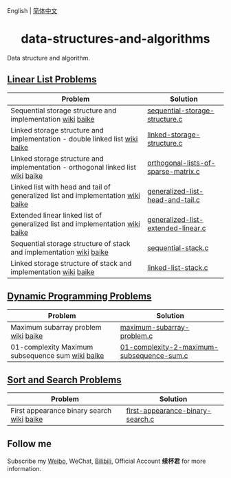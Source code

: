 English | [简体中文](README-CN.md)

<h1 align="center">data-structures-and-algorithms</h1>
Data structure and algorithm.


## [Linear List Problems](https://github.com/xubeijun/data-structures-and-algorithms/tree/main/linear-list)

Problem  | Solution
--      | ----------
 Sequential storage structure and implementation [wiki](https://en.wikipedia.org/wiki/Sequential_access) [baike](https://baike.baidu.com/item/%E9%A1%BA%E5%BA%8F%E5%AD%98%E5%82%A8%E7%BB%93%E6%9E%84/1347176) | [sequential-storage-structure.c](https://github.com/xubeijun/data-structures-and-algorithms/blob/main/linear-list/sequential-storage-structure.c)
 Linked storage structure and implementation - double linked list [wiki](https://zh.wikipedia.org/wiki/%E5%8F%8C%E5%90%91%E9%93%BE%E8%A1%A8) [baike](https://baike.baidu.com/item/%E9%93%BE%E5%BC%8F%E5%AD%98%E5%82%A8%E7%BB%93%E6%9E%84/4921270) | [linked-storage-structure.c](https://github.com/xubeijun/data-structures-and-algorithms/blob/main/linear-list/linked-storage-structure.c)
 Linked storage structure and implementation - orthogonal linked list [wiki](https://zh.wikipedia.org/wiki/%E5%8D%81%E5%AD%97%E9%93%BE%E8%A1%A8) [baike](https://baike.baidu.com/item/%E5%8D%81%E5%AD%97%E9%93%BE%E8%A1%A8) | [orthogonal-lists-of-sparse-matrix.c](https://github.com/xubeijun/data-structures-and-algorithms/blob/main/linear-list/orthogonal-lists-of-sparse-matrix.c)
 Linked list with head and tail of generalized list and implementation [wiki](https://zh.wikipedia.org/wiki/%E5%B9%BF%E4%B9%89%E8%A1%A8#%E5%A4%B4%E5%B0%BE%E9%93%BE%E8%A1%A8%E5%AD%98%E5%82%A8%E8%A1%A8%E7%A4%BA) [baike](https://baike.baidu.com/item/%E5%B9%BF%E4%B9%89%E8%A1%A8) | [generalized-list-head-and-tail.c](https://github.com/xubeijun/data-structures-and-algorithms/blob/main/linear-list/generalized-list-head-and-tail.c)
 Extended linear linked list of generalized list and implementation [wiki](https://zh.wikipedia.org/wiki/%E5%B9%BF%E4%B9%89%E8%A1%A8#%E6%89%A9%E5%B1%95%E7%BA%BF%E6%80%A7%E9%93%BE%E8%A1%A8%E5%AD%98%E5%82%A8%E8%A1%A8%E7%A4%BA) [baike](https://baike.baidu.com/item/%E5%B9%BF%E4%B9%89%E8%A1%A8) | [generalized-list-extended-linear.c](https://github.com/xubeijun/data-structures-and-algorithms/blob/main/linear-list/generalized-list-extended-linear.c)
 Sequential storage structure of stack and implementation [wiki](https://zh.wikipedia.org/wiki/%E5%A0%86%E6%A0%88) [baike](https://baike.baidu.com/item/%E5%A0%86%E6%A0%88/1682032) | [sequential-stack.c](https://github.com/xubeijun/data-structures-and-algorithms/blob/main/linear-list/sequential-stack.c)
 Linked storage structure of stack and implementation [wiki](https://zh.wikipedia.org/wiki/%E5%A0%86%E6%A0%88) [baike](https://baike.baidu.com/item/%E5%A0%86%E6%A0%88/1682032) | [linked-list-stack.c](https://github.com/xubeijun/data-structures-and-algorithms/blob/main/linear-list/linked-list-stack.c)

## [Dynamic Programming Problems](https://github.com/xubeijun/data-structures-and-algorithms/tree/main/dynamic-programming)

Problem  | Solution
--      | ----------
 Maximum subarray problem [wiki](https://en.wikipedia.org/wiki/Maximum_subarray_problem) [baike](https://baike.baidu.com/item/%E6%9C%80%E5%A4%A7%E5%AD%90%E6%95%B0%E5%88%97%E9%97%AE%E9%A2%98/22828059) | [maximum-subarray-problem.c](https://github.com/xubeijun/data-structures-and-algorithms/blob/main/dynamic-programming/maximum-subarray-problem.c)
01-complexity Maximum subsequence sum [wiki](https://en.wikipedia.org/wiki/Maximum_subarray_problem) [baike](https://baike.baidu.com/item/%E6%9C%80%E5%A4%A7%E5%AD%90%E6%95%B0%E5%88%97%E9%97%AE%E9%A2%98/22828059) | [01-complexity-2-maximum-subsequence-sum.c](https://github.com/xubeijun/data-structures-and-algorithms/blob/main/dynamic-programming/01-complexity-2-maximum-subsequence-sum.c)

## [Sort and Search Problems](https://github.com/xubeijun/data-structures-and-algorithms/tree/main/search)

Problem  | Solution
--      | ----------
 First appearance binary search [wiki](https://en.wikipedia.org/wiki/Binary_search_algorithm) [baike](https://baike.baidu.com/item/%E4%BA%8C%E5%88%86%E6%9F%A5%E6%89%BE/10628618) | [first-appearance-binary-search.c](https://github.com/xubeijun/data-structures-and-algorithms/blob/main/search/first-appearance-binary-search.c)

## Follow me
Subscribe my [Weibo](https://weibo.com/xubeijun), WeChat, [Bilibili](https://space.bilibili.com/490987374/), Official Account **续杯君** for more information.